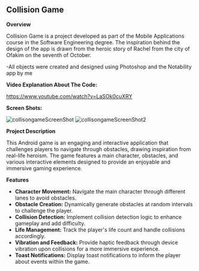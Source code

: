  <h2>Collision Game</h2>

  <p><strong>Overview</strong></p>
  <p>Collision Game is a project developed as part of the Mobile Applications course in the Software Engineering degree.
   The inspiration behind the design of the app is drawn from the heroic story of Rachel from the city of Ofakim on the seventh of October.</p>
  
<p>-All objects were created and designed using Photoshop and the Notability app by me</p>

<p><strong>Video Explanation About The Code:</strong></p>

https://www.youtube.com/watch?v=LaSOk0cuXRY


<p><strong>Screen Shots:</strong></p>

![collisongameScreenShot](https://github.com/Noam0/Mobile-Collosion-Game/assets/101128914/2a1f6fdf-0daf-4c05-b53e-353cbc010eea)
![collisongameScreenShot2](https://github.com/Noam0/Mobile-Collosion-Game/assets/101128914/012fdabf-e821-4de7-9581-2555b26d04e0)

 <p><strong>Project Description</strong></p>
  <p>This Android game is an engaging and interactive application that challenges players to navigate through obstacles, drawing inspiration from real-life heroism. The game features a main character, obstacles, and various interactive elements designed to provide an enjoyable and immersive gaming experience.</p>

  <p><strong>Features</strong></p>
  <ul>
    <li><strong>Character Movement:</strong> Navigate the main character through different lanes to avoid obstacles.</li>
    <li><strong>Obstacle Creation:</strong> Dynamically generate obstacles at random intervals to challenge the player.</li>
    <li><strong>Collision Detection:</strong> Implement collision detection logic to enhance gameplay and add difficulty.</li>
    <li><strong>Life Management:</strong> Track the player's life count and handle collisions accordingly.</li>
    <li><strong>Vibration and Feedback:</strong> Provide haptic feedback through device vibration upon collisions for a more immersive experience.</li>
    <li><strong>Toast Notifications:</strong> Display toast notifications to inform the player about events within the game.</li>
  </ul>

</body>
